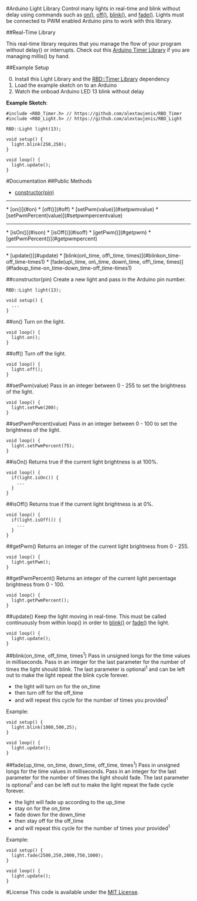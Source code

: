 #Arduino Light Library
Control many lights in real-time and blink without delay using commands such as [on()](#on), [off()](#off), [blink()](#blinkon_time-off_time-times1), and [fade()](#fadeup_time-on_time-down_time-off_time-times1). Lights must be connected to PWM enabled Arduino pins to work with this library.

##Real-Time Library

This real-time library requires that you manage the flow of your program without delay() or interrupts. Check out this [Arduino Timer Library](https://github.com/alextaujenis/RBD_Timer) if you are managing millis() by hand.

##Example Setup

0. Install this Light Library and the [RBD::Timer Library](https://github.com/alextaujenis/RBD_Timer) dependency
0. Load the example sketch on to an Arduino
0. Watch the onboad Arduino LED 13 blink without delay

**Example Sketch**:

    #include <RBD_Timer.h> // https://github.com/alextaujenis/RBD_Timer
    #include <RBD_Light.h> // https://github.com/alextaujenis/RBD_Light

    RBD::Light light(13);

    void setup() {
      light.blink(250,250);
    }

    void loop() {
      light.update();
    }

#Documentation
##Public Methods
* [constructor(pin)](#constructorpin)
<hr />
* [on()](#on)
* [off()](#off)
* [setPwm(value)](#setpwmvalue)
* [setPwmPercent(value)](#setpwmpercentvalue)
<hr />
* [isOn()](#ison)
* [isOff()](#isoff)
* [getPwm()](#getpwm)
* [getPwmPercent()](#getpwmpercent)
<hr />
* [update()](#update)
* [blink(on\_time, off\_time, times)](#blinkon_time-off_time-times1)
* [fade(up\_time, on\_time, down\_time, off\_time, times)](#fadeup_time-on_time-down_time-off_time-times1)

##constructor(pin)
Create a new light and pass in the Arduino pin number.

    RBD::Light light(13);

    void setup() {
      ...
    }

##on()
Turn on the light.

    void loop() {
      light.on();
    }

##off()
Turn off the light.

    void loop() {
      light.off();
    }

##setPwm(value)
Pass in an integer between 0 - 255 to set the brightness of the light.

    void loop() {
      light.setPwm(200);
    }

##setPwmPercent(value)
Pass in an integer between 0 - 100 to set the brightness of the light.

    void loop() {
      light.setPwmPercent(75);
    }

##isOn()
Returns true if the current light brightness is at 100%.

    void loop() {
      if(light.isOn()) {
        ...
      }
    }

##isOff()
Returns true if the current light brightness is at 0%.

    void loop() {
      if(light.isOff()) {
        ...
      }
    }

##getPwm()
Returns an integer of the current light brightness from 0 - 255.

    void loop() {
      light.getPwm();
    }

##getPwmPercent()
Returns an integer of the current light percentage brightness from 0 - 100.

    void loop() {
      light.getPwmPercent();
    }

##update()
Keep the light moving in real-time. This must be called continuously from within loop() in order to [blink()](#blinkon_time-off_time-times1) or [fade()](#fadeup_time-on_time-down_time-off_time-times1) the light.

    void loop() {
      light.update();
    }

##blink(on\_time, off\_time, times<sup>1</sup>)
Pass in unsigned longs for the time values in milliseconds. Pass in an integer for the last parameter for the number of times the light should blink. The last parameter is optional<sup>1</sup> and can be left out to make the light repeat the blink cycle forever.

* the light will turn on for the on\_time
* then turn off for the off\_time
* and will repeat this cycle for the number of times you provided<sup>1</sup>

Example:

    void setup() {
      light.blink(1000,500,25);
    }

    void loop() {
      light.update();
    }

##fade(up\_time, on\_time, down\_time, off\_time, times<sup>1</sup>)
Pass in unsigned longs for the time values in milliseconds. Pass in an integer for the last parameter for the number of times the light should fade. The last parameter is optional<sup>1</sup> and can be left out to make the light repeat the fade cycle forever.

* the light will fade up according to the up\_time
* stay on for the on\_time
* fade down for the down\_time
* then stay off for the off\_time
* and will repeat this cycle for the number of times your provided<sup>1</sup>

Example:

    void setup() {
      light.fade(2500,250,2000,750,1000);
    }

    void loop() {
      light.update();
    }

#License
This code is available under the [MIT License](http://opensource.org/licenses/mit-license.php).